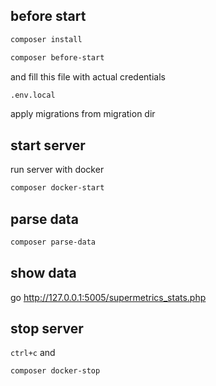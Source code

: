 ## before start
```bash
composer install
```
```bash
composer before-start
```
and fill this file with actual credentials
```bash
.env.local
```
apply migrations from migration dir

## start server
run server with docker
```bash
composer docker-start
```

## parse data
```bash
composer parse-data
```

## show data
go http://127.0.0.1:5005/supermetrics_stats.php

## stop server
```ctrl+c``` and
```bash
composer docker-stop
```
